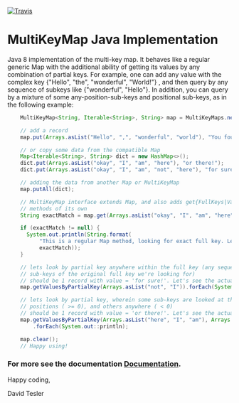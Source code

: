 [![Travis](https://img.shields.io/travis/protobufel/multikeymapjava.svg?style=plastic)](https://travis-ci.org/protobufel/multikeymapjava)

# MultiKeyMap Java Implementation #

Java 8 implementation of the multi-key map.  It behaves like a regular generic Map with the additional ability of getting its values 
by any combination of partial keys. For example, one can add any value with the complex key {"Hello", "the", "wonderful", "World!"} , 
and then query by any sequence of subkeys like {"wonderful", "Hello"}. In addition, you can query by a mixture of some 
any-position-sub-keys and positional sub-keys, as in the following example: 

```java
    MultiKeyMap<String, Iterable<String>, String> map = MultiKeyMaps.newMultiKeyMap();

    // add a record
    map.put(Arrays.asList("Hello", ",", "wonderful", "world"), "You found me!");

    // or copy some data from the compatible Map
    Map<Iterable<String>, String> dict = new HashMap<>();
    dict.put(Arrays.asList("okay", "I", "am", "here"), "or there!");
    dict.put(Arrays.asList("okay", "I", "am", "not", "here"), "for sure!");

    // adding the data from another Map or MultiKeyMap
    map.putAll(dict);

    // MultiKeyMap interface extends Map, and also adds get{FullKeys|Values|Entries}ByPartialKey
    // methods of its own
    String exactMatch = map.get(Arrays.asList("okay", "I", "am", "here"));

    if (exactMatch != null) {
      System.out.println(String.format(
          "This is a regular Map method, looking for exact full key. Let's see the actual value: %s",
          exactMatch));
    }

    // lets look by partial key anywhere within the full key (any sequence in any order of some
    // sub-keys of the original full key we're looking for)
    // should be 1 record with value = 'for sure!'. Let's see the actual one:
    map.getValuesByPartialKey(Arrays.asList("not", "I")).forEach(System.out::println);

    // lets look by partial key, wherein some sub-keys are looked at the particular 0-based
    // positions ( >= 0), and others anywhere ( < 0)
    // should be 1 record with value = 'or there!'. Let's see the actual one:
    map.getValuesByPartialKey(Arrays.asList("here", "I", "am"), Arrays.asList(3, -1, -1))
        .forEach(System.out::println);

    map.clear();
    // Happy using!

```

### For more see the documentation [Documentation](https://protobufel.github.io/multikeymapjava/ "JavaDoc and more").  

Happy coding,

David Tesler
